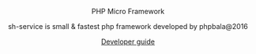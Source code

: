 <p align="center">PHP Micro Framework</p>

<p align="center">sh-service is small & fastest php framework developed by phpbala@2016</p>

<p align="center"><a href="https://ctmise.com/sh/docs" target="_blank">Developer guide</a></p>
